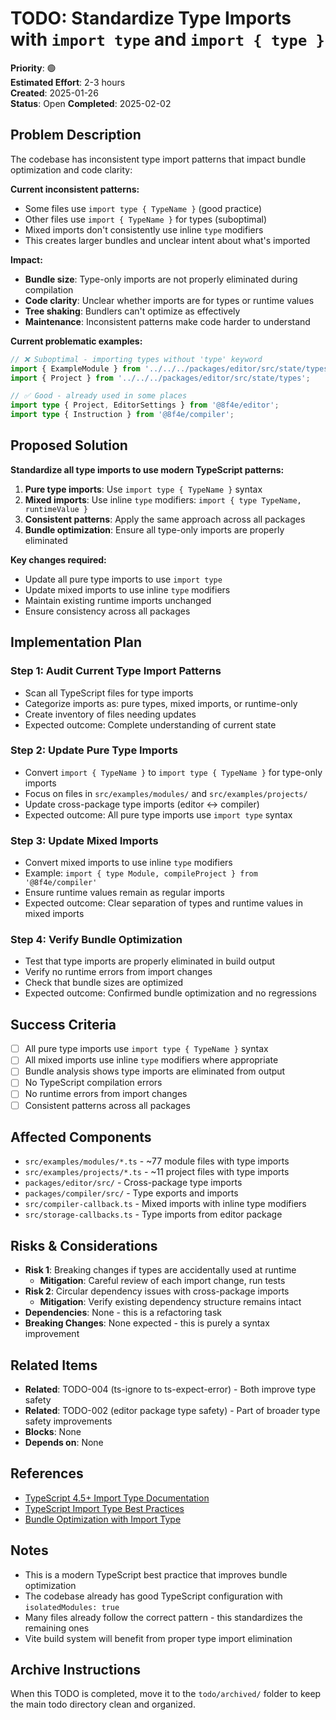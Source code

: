 # TODO: Standardize Type Imports with `import type` and `import { type }`

**Priority**: 🟢  
**Estimated Effort**: 2-3 hours  
**Created**: 2025-01-26  
**Status**: Open
**Completed**: 2025-02-02

## Problem Description

The codebase has inconsistent type import patterns that impact bundle optimization and code clarity:

**Current inconsistent patterns:**
- Some files use `import type { TypeName }` (good practice)
- Other files use `import { TypeName }` for types (suboptimal)
- Mixed imports don't consistently use inline `type` modifiers
- This creates larger bundles and unclear intent about what's imported

**Impact:**
- **Bundle size**: Type-only imports are not properly eliminated during compilation
- **Code clarity**: Unclear whether imports are for types or runtime values
- **Tree shaking**: Bundlers can't optimize as effectively
- **Maintenance**: Inconsistent patterns make code harder to understand

**Current problematic examples:**
```typescript
// ❌ Suboptimal - importing types without 'type' keyword
import { ExampleModule } from '../../../packages/editor/src/state/types';
import { Project } from '../../../packages/editor/src/state/types';

// ✅ Good - already used in some places
import type { Project, EditorSettings } from '@8f4e/editor';
import type { Instruction } from '@8f4e/compiler';
```

## Proposed Solution

**Standardize all type imports to use modern TypeScript patterns:**

1. **Pure type imports**: Use `import type { TypeName }` syntax
2. **Mixed imports**: Use inline `type` modifiers: `import { type TypeName, runtimeValue }`
3. **Consistent patterns**: Apply the same approach across all packages
4. **Bundle optimization**: Ensure all type-only imports are properly eliminated

**Key changes required:**
- Update all pure type imports to use `import type`
- Update mixed imports to use inline `type` modifiers
- Maintain existing runtime imports unchanged
- Ensure consistency across all packages

## Implementation Plan

### Step 1: Audit Current Type Import Patterns
- Scan all TypeScript files for type imports
- Categorize imports as: pure types, mixed imports, or runtime-only
- Create inventory of files needing updates
- Expected outcome: Complete understanding of current state

### Step 2: Update Pure Type Imports
- Convert `import { TypeName }` to `import type { TypeName }` for type-only imports
- Focus on files in `src/examples/modules/` and `src/examples/projects/`
- Update cross-package type imports (editor ↔ compiler)
- Expected outcome: All pure type imports use `import type` syntax

### Step 3: Update Mixed Imports
- Convert mixed imports to use inline `type` modifiers
- Example: `import { type Module, compileProject } from '@8f4e/compiler'`
- Ensure runtime values remain as regular imports
- Expected outcome: Clear separation of types and runtime values in mixed imports

### Step 4: Verify Bundle Optimization
- Test that type imports are properly eliminated in build output
- Verify no runtime errors from import changes
- Check that bundle sizes are optimized
- Expected outcome: Confirmed bundle optimization and no regressions

## Success Criteria

- [ ] All pure type imports use `import type { TypeName }` syntax
- [ ] All mixed imports use inline `type` modifiers where appropriate
- [ ] Bundle analysis shows type imports are eliminated from output
- [ ] No TypeScript compilation errors
- [ ] No runtime errors from import changes
- [ ] Consistent patterns across all packages

## Affected Components

- `src/examples/modules/*.ts` - ~77 module files with type imports
- `src/examples/projects/*.ts` - ~11 project files with type imports  
- `packages/editor/src/` - Cross-package type imports
- `packages/compiler/src/` - Type exports and imports
- `src/compiler-callback.ts` - Mixed imports with inline type modifiers
- `src/storage-callbacks.ts` - Type imports from editor package

## Risks & Considerations

- **Risk 1**: Breaking changes if types are accidentally used at runtime
  - **Mitigation**: Careful review of each import change, run tests
- **Risk 2**: Circular dependency issues with cross-package imports
  - **Mitigation**: Verify existing dependency structure remains intact
- **Dependencies**: None - this is a refactoring task
- **Breaking Changes**: None expected - this is purely a syntax improvement

## Related Items

- **Related**: TODO-004 (ts-ignore to ts-expect-error) - Both improve type safety
- **Related**: TODO-002 (editor package type safety) - Part of broader type safety improvements
- **Blocks**: None
- **Depends on**: None

## References

- [TypeScript 4.5+ Import Type Documentation](https://www.typescriptlang.org/docs/handbook/release-notes/typescript-4-5.html#import-type)
- [TypeScript Import Type Best Practices](https://www.typescriptlang.org/docs/handbook/modules.html#importing-types)
- [Bundle Optimization with Import Type](https://webpack.js.org/guides/tree-shaking/)

## Notes

- This is a modern TypeScript best practice that improves bundle optimization
- The codebase already has good TypeScript configuration with `isolatedModules: true`
- Many files already follow the correct pattern - this standardizes the remaining ones
- Vite build system will benefit from proper type import elimination

## Archive Instructions

When this TODO is completed, move it to the `todo/archived/` folder to keep the main todo directory clean and organized.
